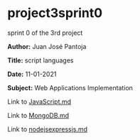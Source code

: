 # project3sprint0
sprint 0 of the 3rd project

**Author:** Juan José Pantoja

**Title:** script languages

**Date:** 11-01-2021

**Subject:** Web Applications Implementation

Link to [JavaScript.md](https://github.com/JuanJosePantoja/project3sprint0/blob/main/JavaScript.md)

Link to [MongoDB.md](https://github.com/JuanJosePantoja/project3sprint0/blob/main/MongoDB.md)

Link to [nodejsexpressjs.md](https://github.com/JuanJosePantoja/project3sprint0/blob/main/nodejsexpressjs.md)